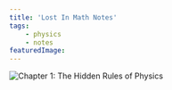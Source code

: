 ```yaml
---
title: 'Lost In Math Notes' 
tags:
    - physics
    - notes
featuredImage:
---
```


![Chapter 1: The Hidden Rules of Physics](https://www.synthsforcompilers.dev/physics/2020/july/hidden-rules-physics/)
